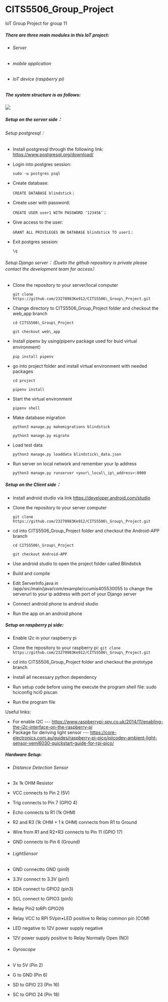 # CITS5506_Group_Project
IoT Group Project for group 11

##### There are three main modules in this IoT project: 

- ###### Server

- ###### mobile application 

- ###### IoT device (raspberry pi)

##### The system structure is as follows:

![](project_structure.png)

##### Setup on the server side：

###### Setup postgresql：

- Install postgresql through the following link: <https://www.postgresql.org/download/>

- Login into postgres session: 

  `sudo -u postgres psql`

- Create database: 

  `CREATE DATABASE blindstick；`

- Create user with password: 

  `CREATE USER user1 WITH PASSWORD ‘123456’；`

- Give access to the user: 

  `GRANT ALL PRIVILEGES ON DATABASE blindstick TO user1；`

- Exit postgres session: 

  `\q`

###### Setup Django server：（Dueto the github repository is private please contact the development team for access）

- Clone the repository to your server/local computer

  `git clone https://github.com/23270983Ke912/CITS5506\_Group\_Project.git`

- Change directory to CITS5506\_Group\_Project folder and checkout the web\_app branch

  `cd CITS5506\_Group\_Project`

  `git checkout web\_app`

- Install pipenv by using(pipenv package used for buid virtual environment）

  `pip install pipenv`

- go into project folder and install virtual environment with needed packages

  `cd project`

  `pipenv install`

- Start the virtual environment 

  `pipenv shell`

- Make database migration

  `python3 manage.py makemigrations blindstick`

  `python3 manage.py migrate`

- Load test data

  `python3 manage.py loaddata blindstick\_data.json`

- Run server on local network and remember your Ip address

  `python3 manage.py runserver <your\_local\_ip\_address>:8000`

##### Setup on the Client side：

- Install android studio via link <https://developer.android.com/studio>

- Clone the repository to your server computer

  `git clone https://github.com/23270983Ke912/CITS5506\_Group\_Project.git`

- cd into CITS5506\_Group\_Project folder and checkout the Android-APP branch

  `cd CITS5506\_Group\_Project`

  `git checkout Android-APP`

- Use android studio to open the project folder called Blindstick

- Build and compile

- Edit ServerInfo.java in /app/src/main/java/com/example/ccumis405530055 to change the serverurl to your ip address with port of your Django server

- Connect android phone to android studio 

- Run the app on an android phone

##### Setup on raspberry pi side:

- Enable i2c in your raspberry pi 
- Clone the repository to your raspberry pi:
  `git clone https://github.com/23270983Ke912/CITS5506\_Group\_Project.git`

- cd into CITS5506\_Group\_Project folder and checkout the prototype branch
- Install all necessary python dependency 
- Run setup code before using the execute the program shell file: sudo hciconfig hci0 piscan

- Run the program file


Useful links: 

- For enable I2C --- <https://www.raspberrypi-spy.co.uk/2014/11/enabling-the-i2c-interface-on-the-raspberry-pi>
- Package for deriving light sensor --- <https://core-electronics.com.au/guides/raspberry-pi-pico/piicodev-ambient-light-sensor-veml6030-quickstart-guide-for-rpi-pico/>

##### Hardware Setup: 

- ###### Distance Detection Sensor
- 3x 1k OHM Resistor
- VCC connects to Pin 2 (5V)
- Trig connects to Pin 7 (GPIO 4)
- Echo connects to R1 (1k OHM)
- R2 and R3 (1k OHM + 1 k OHM) connects from R1 to Ground
- Wire from R1 and R2+R3 connects to Pin 11 (GPIO 17)
- GND connects to Pin 6 (Ground)

- ###### LightSensor
- GND connectto GND (pin9)
- 3.3V connect to 3.3V (pin1)
- SDA connect to GPIO2 (pin3)
- SCL connect to GPIO3 (pin5)
- Relay Pin2 toRPi GPIO26 
- Relay VCC to RPI 5Vpin•LED positive to Relay common pin (COM)
- LED negative to 12V power supply negative 
- 12V power supply positive to Relay Normally Open (NO)

- ###### Gyroscope
- V to 5V (Pin 2)
- G to GND (Pin 6)
- SD to GPIO 23 (Pin 16)
- SC to GPIO 24 (Pin 18)



